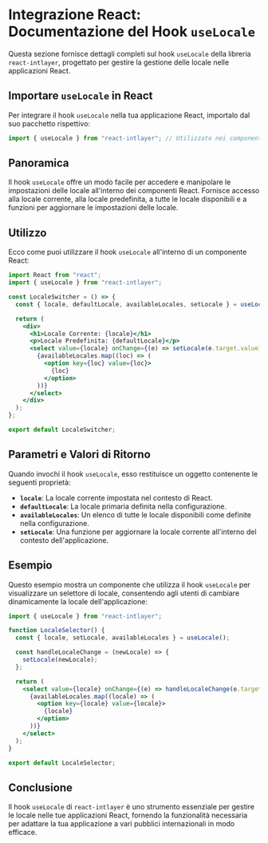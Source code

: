 # Integrazione React: Documentazione del Hook `useLocale`

Questa sezione fornisce dettagli completi sul hook `useLocale` della libreria `react-intlayer`, progettato per gestire la gestione delle locale nelle applicazioni React.

## Importare `useLocale` in React

Per integrare il hook `useLocale` nella tua applicazione React, importalo dal suo pacchetto rispettivo:

```javascript
import { useLocale } from "react-intlayer"; // Utilizzato nei componenti React per la gestione delle locale
```

## Panoramica

Il hook `useLocale` offre un modo facile per accedere e manipolare le impostazioni delle locale all'interno dei componenti React. Fornisce accesso alla locale corrente, alla locale predefinita, a tutte le locale disponibili e a funzioni per aggiornare le impostazioni delle locale.

## Utilizzo

Ecco come puoi utilizzare il hook `useLocale` all'interno di un componente React:

```jsx
import React from "react";
import { useLocale } from "react-intlayer";

const LocaleSwitcher = () => {
  const { locale, defaultLocale, availableLocales, setLocale } = useLocale();

  return (
    <div>
      <h1>Locale Corrente: {locale}</h1>
      <p>Locale Predefinita: {defaultLocale}</p>
      <select value={locale} onChange={(e) => setLocale(e.target.value)}>
        {availableLocales.map((loc) => (
          <option key={loc} value={loc}>
            {loc}
          </option>
        ))}
      </select>
    </div>
  );
};

export default LocaleSwitcher;
```

## Parametri e Valori di Ritorno

Quando invochi il hook `useLocale`, esso restituisce un oggetto contenente le seguenti proprietà:

- **`locale`**: La locale corrente impostata nel contesto di React.
- **`defaultLocale`**: La locale primaria definita nella configurazione.
- **`availableLocales`**: Un elenco di tutte le locale disponibili come definite nella configurazione.
- **`setLocale`**: Una funzione per aggiornare la locale corrente all'interno del contesto dell'applicazione.

## Esempio

Questo esempio mostra un componente che utilizza il hook `useLocale` per visualizzare un selettore di locale, consentendo agli utenti di cambiare dinamicamente la locale dell'applicazione:

```jsx
import { useLocale } from "react-intlayer";

function LocaleSelector() {
  const { locale, setLocale, availableLocales } = useLocale();

  const handleLocaleChange = (newLocale) => {
    setLocale(newLocale);
  };

  return (
    <select value={locale} onChange={(e) => handleLocaleChange(e.target.value)}>
      {availableLocales.map((locale) => (
        <option key={locale} value={locale}>
          {locale}
        </option>
      ))}
    </select>
  );
}

export default LocaleSelector;
```

## Conclusione

Il hook `useLocale` di `react-intlayer` è uno strumento essenziale per gestire le locale nelle tue applicazioni React, fornendo la funzionalità necessaria per adattare la tua applicazione a vari pubblici internazionali in modo efficace.
